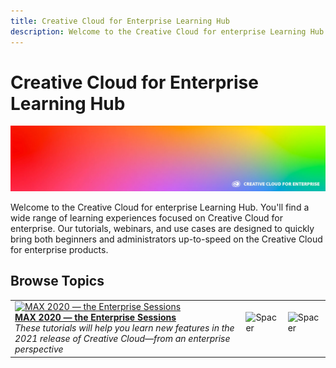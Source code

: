 ```yaml
---
title: Creative Cloud for Enterprise Learning Hub
description: Welcome to the Creative Cloud for enterprise Learning Hub.
---
```


# Creative Cloud for Enterprise Learning Hub

![Creative Cloud Hero Image](assets/hero_cce.jpg)

Welcome to the Creative Cloud for enterprise Learning Hub. You'll find a wide range of learning experiences focused on Creative Cloud for enterprise. Our tutorials, webinars, and use cases are designed to quickly bring both beginners and administrators up-to-speed on the Creative Cloud for enterprise products.

## Browse Topics

<table>
<tr>
 <td>
   <a href="maxoverview.md">
      <img alt="MAX 2020 — the Enterprise Sessions" src="../assets/MAX.jpg" />
   </a>
    <div>
   <a href="max2020/maxoverview.md"><strong>MAX 2020 — the Enterprise Sessions</strong></a>
    </div>
    <em>These tutorials will help you learn new features in the 2021 release of Creative Cloud—from an enterprise perspective</em>
    <br>
  </td>
  <td>
    <img alt="Spacer" src="../assets/Whitespacer.png" />
    <div>
    <br>
  </td>
  <td>
    <img alt="Spacer" src="../assets/Whitespacer.png" />
    <div>
    <br>
  </td>
</tr>
</table>